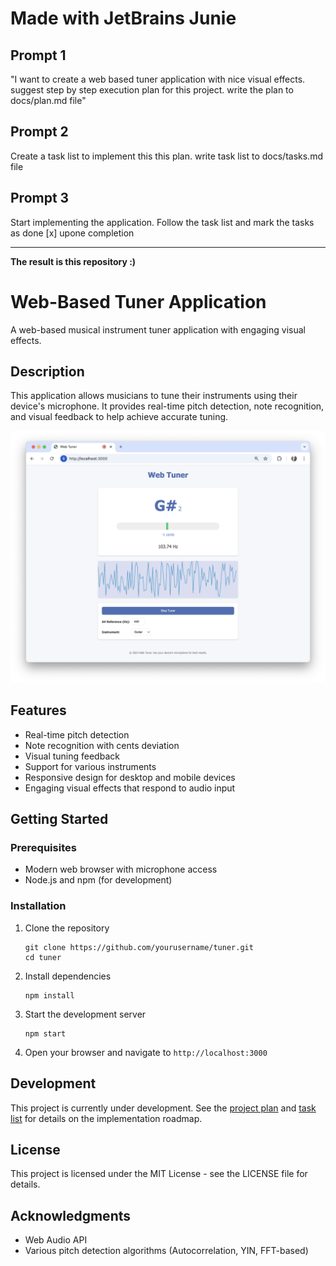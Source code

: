 # Made with JetBrains Junie

## Prompt 1

"I want to create a web based tuner application with nice visual effects. suggest step by step execution plan for this project. write the plan to docs/plan.md file"

## Prompt 2

Create a task list to implement this this plan. write task list to docs/tasks.md file

## Prompt 3

Start implementing the application. Follow the task list and mark the tasks as done [x] upone completion

---------

**The result is this repository :)**

# Web-Based Tuner Application

A web-based musical instrument tuner application with engaging visual effects.

## Description

This application allows musicians to tune their instruments using their device's microphone. It provides real-time pitch detection, note recognition, and visual feedback to help achieve accurate tuning.

![](img/tuner.png)


## Features

- Real-time pitch detection
- Note recognition with cents deviation
- Visual tuning feedback
- Support for various instruments
- Responsive design for desktop and mobile devices
- Engaging visual effects that respond to audio input

## Getting Started

### Prerequisites

- Modern web browser with microphone access
- Node.js and npm (for development)

### Installation

1. Clone the repository
   ```
   git clone https://github.com/yourusername/tuner.git
   cd tuner
   ```

2. Install dependencies
   ```
   npm install
   ```

3. Start the development server
   ```
   npm start
   ```

4. Open your browser and navigate to `http://localhost:3000`

## Development

This project is currently under development. See the [project plan](docs/plan.md) and [task list](docs/tasks.md) for details on the implementation roadmap.

## License

This project is licensed under the MIT License - see the LICENSE file for details.

## Acknowledgments

- Web Audio API
- Various pitch detection algorithms (Autocorrelation, YIN, FFT-based)